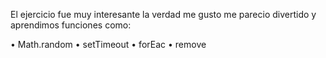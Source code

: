 El ejercicio fue muy interesante la verdad me gusto me parecio divertido y aprendimos funciones como:


• Math.random
• setTimeout
• forEac
• remove


